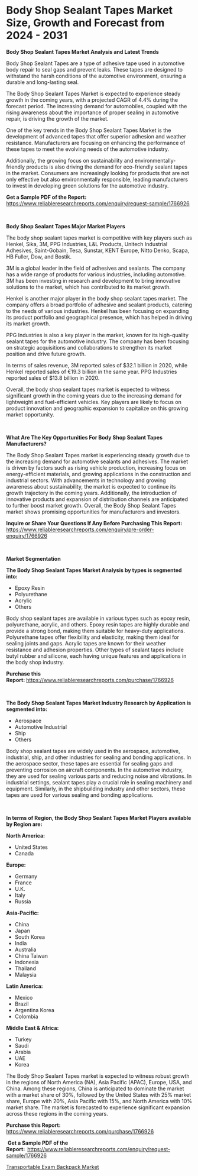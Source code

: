 <p><h1>Body Shop Sealant Tapes Market Size, Growth and Forecast from 2024 - 2031</h1></p><p><strong>Body Shop Sealant Tapes Market Analysis and Latest Trends</strong></p>
<p><p>Body Shop Sealant Tapes are a type of adhesive tape used in automotive body repair to seal gaps and prevent leaks. These tapes are designed to withstand the harsh conditions of the automotive environment, ensuring a durable and long-lasting seal.</p><p>The Body Shop Sealant Tapes Market is expected to experience steady growth in the coming years, with a projected CAGR of 4.4% during the forecast period. The increasing demand for automobiles, coupled with the rising awareness about the importance of proper sealing in automotive repair, is driving the growth of the market.</p><p>One of the key trends in the Body Shop Sealant Tapes Market is the development of advanced tapes that offer superior adhesion and weather resistance. Manufacturers are focusing on enhancing the performance of these tapes to meet the evolving needs of the automotive industry.</p><p>Additionally, the growing focus on sustainability and environmentally-friendly products is also driving the demand for eco-friendly sealant tapes in the market. Consumers are increasingly looking for products that are not only effective but also environmentally responsible, leading manufacturers to invest in developing green solutions for the automotive industry.</p></p>
<p><strong>Get a Sample PDF of the Report:&nbsp;</strong> <a href="https://www.reliableresearchreports.com/enquiry/request-sample/1766926">https://www.reliableresearchreports.com/enquiry/request-sample/1766926</a></p>
<p>&nbsp;</p>
<p><strong>Body Shop Sealant Tapes Major Market Players</strong></p>
<p><p>The body shop sealant tapes market is competitive with key players such as Henkel, Sika, 3M, PPG Industries, L&L Products, Unitech Industrial Adhesives, Saint-Gobain, Tesa, Sunstar, KENT Europe, Nitto Denko, Scapa, HB Fuller, Dow, and Bostik.</p><p>3M is a global leader in the field of adhesives and sealants. The company has a wide range of products for various industries, including automotive. 3M has been investing in research and development to bring innovative solutions to the market, which has contributed to its market growth.</p><p>Henkel is another major player in the body shop sealant tapes market. The company offers a broad portfolio of adhesive and sealant products, catering to the needs of various industries. Henkel has been focusing on expanding its product portfolio and geographical presence, which has helped in driving its market growth.</p><p>PPG Industries is also a key player in the market, known for its high-quality sealant tapes for the automotive industry. The company has been focusing on strategic acquisitions and collaborations to strengthen its market position and drive future growth.</p><p>In terms of sales revenue, 3M reported sales of $32.1 billion in 2020, while Henkel reported sales of €19.3 billion in the same year. PPG Industries reported sales of $13.8 billion in 2020.</p><p>Overall, the body shop sealant tapes market is expected to witness significant growth in the coming years due to the increasing demand for lightweight and fuel-efficient vehicles. Key players are likely to focus on product innovation and geographic expansion to capitalize on this growing market opportunity.</p></p>
<p>&nbsp;</p>
<p><strong>What Are The Key Opportunities For Body Shop Sealant Tapes Manufacturers?</strong></p>
<p><p>The Body Shop Sealant Tapes market is experiencing steady growth due to the increasing demand for automotive sealants and adhesives. The market is driven by factors such as rising vehicle production, increasing focus on energy-efficient materials, and growing applications in the construction and industrial sectors. With advancements in technology and growing awareness about sustainability, the market is expected to continue its growth trajectory in the coming years. Additionally, the introduction of innovative products and expansion of distribution channels are anticipated to further boost market growth. Overall, the Body Shop Sealant Tapes market shows promising opportunities for manufacturers and investors.</p></p>
<p><strong>Inquire or Share Your Questions If Any Before Purchasing This Report:</strong> <a href="https://www.reliableresearchreports.com/enquiry/pre-order-enquiry/1766926">https://www.reliableresearchreports.com/enquiry/pre-order-enquiry/1766926</a></p>
<p>&nbsp;</p>
<p><strong>Market Segmentation</strong></p>
<p><strong>The Body Shop Sealant Tapes Market Analysis by types is segmented into:</strong></p>
<p><ul><li>Epoxy Resin</li><li>Polyurethane</li><li>Acrylic</li><li>Others</li></ul></p>
<p><p>Body shop sealant tapes are available in various types such as epoxy resin, polyurethane, acrylic, and others. Epoxy resin tapes are highly durable and provide a strong bond, making them suitable for heavy-duty applications. Polyurethane tapes offer flexibility and elasticity, making them ideal for sealing joints and gaps. Acrylic tapes are known for their weather resistance and adhesion properties. Other types of sealant tapes include butyl rubber and silicone, each having unique features and applications in the body shop industry.</p></p>
<p><strong>Purchase this Report:&nbsp;</strong><a href="https://www.reliableresearchreports.com/purchase/1766926">https://www.reliableresearchreports.com/purchase/1766926</a></p>
<p>&nbsp;</p>
<p><strong>The Body Shop Sealant Tapes Market Industry Research by Application is segmented into:</strong></p>
<p><ul><li>Aerospace</li><li>Automotive Industrial</li><li>Ship</li><li>Others</li></ul></p>
<p><p>Body shop sealant tapes are widely used in the aerospace, automotive, industrial, ship, and other industries for sealing and bonding applications. In the aerospace sector, these tapes are essential for sealing gaps and preventing corrosion on aircraft components. In the automotive industry, they are used for sealing various parts and reducing noise and vibrations. In industrial settings, sealant tapes play a crucial role in sealing machinery and equipment. Similarly, in the shipbuilding industry and other sectors, these tapes are used for various sealing and bonding applications.</p></p>
<p>&nbsp;</p>
<p><strong>In terms of Region, the Body Shop Sealant Tapes Market Players available by Region are:</strong></p>
<p>
    <p> <strong> North America: </strong>
        <ul>
            <li>United States</li>
            <li>Canada</li>
        </ul>
        </p> 
    <p> <strong> Europe: </strong>
        <ul>
            <li>Germany</li>
            <li>France</li>
            <li>U.K.</li>
            <li>Italy</li>
            <li>Russia</li>
        </ul>
        </p> 
    <p> <strong> Asia-Pacific: </strong>
        <ul>
            <li>China</li>
            <li>Japan</li>
            <li>South Korea</li>
            <li>India</li>
            <li>Australia</li>
            <li>China Taiwan</li>
            <li>Indonesia</li>
            <li>Thailand</li>
            <li>Malaysia</li>
        </ul>
        </p> 
    <p> <strong> Latin America: </strong>
        <ul>
            <li>Mexico</li>
            <li>Brazil</li>
            <li>Argentina Korea</li>
            <li>Colombia</li>
        </ul>
        </p> 
    <p> <strong> Middle East & Africa: </strong>
        <ul>
            <li>Turkey</li>
            <li>Saudi</li>
            <li>Arabia</li>
            <li>UAE</li>
            <li>Korea</li>
        </ul>
    </p>
    </p>
<p><p>The Body Shop Sealant Tapes market is expected to witness robust growth in the regions of North America (NA), Asia Pacific (APAC), Europe, USA, and China. Among these regions, China is anticipated to dominate the market with a market share of 30%, followed by the United States with 25% market share, Europe with 20%, Asia Pacific with 15%, and North America with 10% market share. The market is forecasted to experience significant expansion across these regions in the coming years.</p></p>
<p><strong>Purchase this Report: </strong><a href="https://www.reliableresearchreports.com/purchase/1766926">https://www.reliableresearchreports.com/purchase/1766926</a></p>
<p>&nbsp;<strong>Get a Sample PDF of the Report:&nbsp;&nbsp;</strong><a href="https://www.reliableresearchreports.com/enquiry/request-sample/1766926">https://www.reliableresearchreports.com/enquiry/request-sample/1766926</a></p>
<p><strong></strong></p>
<p><p><a href="https://eight-handstand-8fb.notion.site/Global-Transportable-Exam-Backpack-Market-Size-and-Market-Trends-Insights-and-Projections-from-2024-14d8c09fc8564bc8a2aa2835a7bfeed1">Transportable Exam Backpack Market</a></p></p>